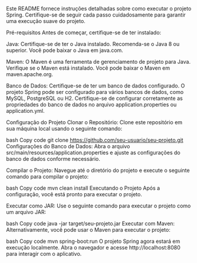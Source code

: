Este README fornece instruções detalhadas sobre como executar o projeto Spring. Certifique-se de seguir cada passo cuidadosamente para garantir uma execução suave do projeto.

Pré-requisitos
Antes de começar, certifique-se de ter instalado:

Java: Certifique-se de ter o Java instalado. Recomenda-se o Java 8 ou superior. Você pode baixar o Java em java.com.

Maven: O Maven é uma ferramenta de gerenciamento de projeto para Java. Verifique se o Maven está instalado. Você pode baixar o Maven em maven.apache.org.

Banco de Dados: Certifique-se de ter um banco de dados configurado. O projeto Spring pode ser configurado para vários bancos de dados, como MySQL, PostgreSQL ou H2. Certifique-se de configurar corretamente as propriedades do banco de dados no arquivo application.properties ou application.yml.

Configuração do Projeto
Clonar o Repositório: Clone este repositório em sua máquina local usando o seguinte comando:

bash
Copy code
git clone https://github.com/seu-usuario/seu-projeto.git
Configurações do Banco de Dados: Abra o arquivo src/main/resources/application.properties e ajuste as configurações do banco de dados conforme necessário.

Compilar o Projeto: Navegue até o diretório do projeto e execute o seguinte comando para compilar o projeto:

bash
Copy code
mvn clean install
Executando o Projeto
Após a configuração, você está pronto para executar o projeto.

Executar como JAR: Use o seguinte comando para executar o projeto como um arquivo JAR:

bash
Copy code
java -jar target/seu-projeto.jar
Executar com Maven: Alternativamente, você pode usar o Maven para executar o projeto:

bash
Copy code
mvn spring-boot:run
O projeto Spring agora estará em execução localmente. Abra o navegador e acesse http://localhost:8080 para interagir com o aplicativo.
